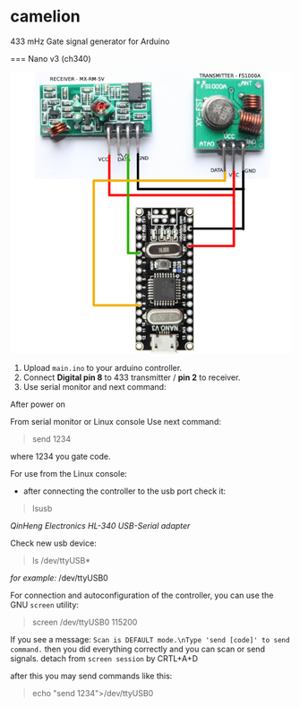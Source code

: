 # camelion
433 mHz Gate signal generator for Arduino

=== Nano v3 (ch340)

![image](https://github.com/sw3nlab/camelion/blob/master/nano.png)

1) Upload `main.ino` to your arduino controller.
2) Connect **Digital pin 8** to 433 transmitter  / **pin 2** to receiver.
3) Use serial monitor and next command:

After power on

From serial monitor or Linux console Use next command: 
>send 1234

where 1234 you gate code.
 
For use from the Linux console:
 - after connecting the controller to the usb port check it:
 > lsusb
 
*QinHeng Electronics HL-340 USB-Serial adapter*

Check new usb device:
 > ls /dev/ttyUSB*
 
 *for example:* /dev/ttyUSB0

For connection and autoconfiguration of the controller, you can use the GNU `screen` utility:

>screen /dev/ttyUSB0 115200

If you see a message: `Scan is DEFAULT mode.\nType 'send [code]' to send command.`
then you did everything correctly and you can scan or send signals.
detach from `screen session` by CRTL+A+D

after this you may send commands like this:

> echo "send 1234">/dev/ttyUSB0
